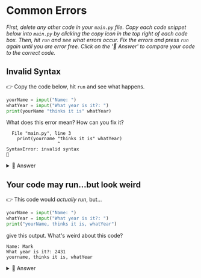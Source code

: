 # Common Errors

*First, delete any other code in your `main.py` file. Copy each code snippet below into `main.py` by clicking the copy icon in the top right of each code box. Then, hit `run` and see what errors occur. Fix the errors and press `run` again until you are error free. Click on the '👀 Answer' to compare your code to the correct code.*

## Invalid Syntax

👉 Copy the code below, hit `run` and see what happens.

```python
yourName = input("Name: ")
whatYear = input("What year is it?: ")
print(yourName "thinks it is" whatYear)
```
What does this error mean? How can you fix it?
```
  File "main.py", line 3
    print(yourname "thinks it is" whatYear)
                   ^
SyntaxError: invalid syntax
 
```


<details><summary> 👀 Answer </summary>
  
- An easy mistake to make is to forget one or more commas.
- Remember that you need a `,` ***between*** each different object you're trying to print out.
- Without `,` the computer gets confused and shows an error.
</details>

## Your code may run...but look weird
👉 This code would *actually run*, but...



```python
yourName = input("Name: ")
whatYear = input("What year is it?: ")
print("yourName, thinks it is, whatYear")
```
give this output. What's weird about this code?
```
Name: Mark
What year is it?: 2431
yourname, thinks it is, whatYear
```
<details><summary>👀 Answer</summary>

  - Another common error occurs when you wrap the entire thing in **quotes** `(".., .., .. ")`.
  - This *actually runs*, but doesn't quite do what you want.
  - Everything in `(".., .., .. ")` gets printed *literally*.
  - Since the variable names are alo within quotes `(".., .., .. ")`, it's literally printing the names rather than the contents.
    - The only thing in quotes should be the *literal* strings `print(varName, "literal string", varName2)`.
</details>

